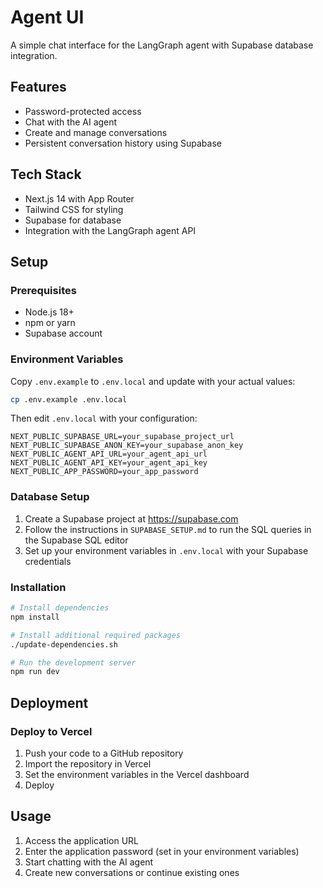 # Agent UI

A simple chat interface for the LangGraph agent with Supabase database integration.

## Features

- Password-protected access
- Chat with the AI agent
- Create and manage conversations
- Persistent conversation history using Supabase

## Tech Stack

- Next.js 14 with App Router
- Tailwind CSS for styling
- Supabase for database
- Integration with the LangGraph agent API

## Setup

### Prerequisites

- Node.js 18+
- npm or yarn
- Supabase account

### Environment Variables

Copy `.env.example` to `.env.local` and update with your actual values:

```bash
cp .env.example .env.local
```

Then edit `.env.local` with your configuration:

```
NEXT_PUBLIC_SUPABASE_URL=your_supabase_project_url
NEXT_PUBLIC_SUPABASE_ANON_KEY=your_supabase_anon_key
NEXT_PUBLIC_AGENT_API_URL=your_agent_api_url
NEXT_PUBLIC_AGENT_API_KEY=your_agent_api_key
NEXT_PUBLIC_APP_PASSWORD=your_app_password
```

### Database Setup

1. Create a Supabase project at https://supabase.com
2. Follow the instructions in `SUPABASE_SETUP.md` to run the SQL queries in the Supabase SQL editor
3. Set up your environment variables in `.env.local` with your Supabase credentials

### Installation

```bash
# Install dependencies
npm install

# Install additional required packages
./update-dependencies.sh

# Run the development server
npm run dev
```

## Deployment

### Deploy to Vercel

1. Push your code to a GitHub repository
2. Import the repository in Vercel
3. Set the environment variables in the Vercel dashboard
4. Deploy

## Usage

1. Access the application URL
2. Enter the application password (set in your environment variables)
3. Start chatting with the AI agent
4. Create new conversations or continue existing ones
